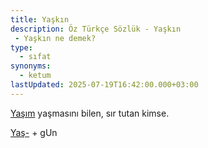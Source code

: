 ```yaml
---
title: Yaşkın
description: Öz Türkçe Sözlük - Yaşkın 
 - Yaşkın ne demek?
type:
  - sıfat
synonyms:
  - ketum
lastUpdated: 2025-07-19T16:42:00.000+03:00
---
```

[Yaşım](/sozluk/yaşım) yaşmasını bilen, sır tutan kimse.

[Yaş-](/sozluk/yaşmak) + gUn

